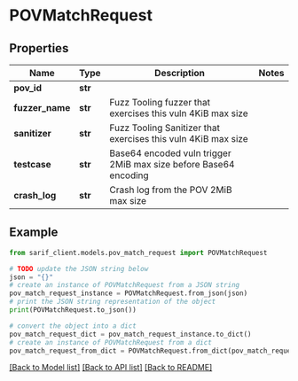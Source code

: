 # POVMatchRequest


## Properties

Name | Type | Description | Notes
------------ | ------------- | ------------- | -------------
**pov_id** | **str** |  | 
**fuzzer_name** | **str** | Fuzz Tooling fuzzer that exercises this vuln  4KiB max size | 
**sanitizer** | **str** | Fuzz Tooling Sanitizer that exercises this vuln  4KiB max size | 
**testcase** | **str** | Base64 encoded vuln trigger  2MiB max size before Base64 encoding | 
**crash_log** | **str** | Crash log from the POV  2MiB max size | 

## Example

```python
from sarif_client.models.pov_match_request import POVMatchRequest

# TODO update the JSON string below
json = "{}"
# create an instance of POVMatchRequest from a JSON string
pov_match_request_instance = POVMatchRequest.from_json(json)
# print the JSON string representation of the object
print(POVMatchRequest.to_json())

# convert the object into a dict
pov_match_request_dict = pov_match_request_instance.to_dict()
# create an instance of POVMatchRequest from a dict
pov_match_request_from_dict = POVMatchRequest.from_dict(pov_match_request_dict)
```
[[Back to Model list]](../README.md#documentation-for-models) [[Back to API list]](../README.md#documentation-for-api-endpoints) [[Back to README]](../README.md)


